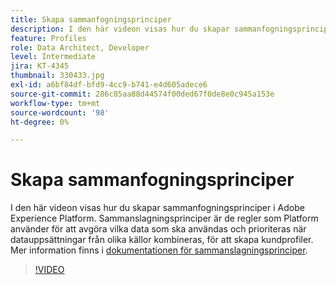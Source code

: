 ```yaml
---
title: Skapa sammanfogningsprinciper
description: I den här videon visas hur du skapar sammanfogningsprinciper i Adobe Experience Platform. Sammanslagningsprinciper är de regler som Platform använder för att avgöra vilka data som ska användas och prioriteras när datauppsättningar från olika källor kombineras, för att skapa kundprofiler.
feature: Profiles
role: Data Architect, Developer
level: Intermediate
jira: KT-4345
thumbnail: 330433.jpg
exl-id: a6bf84df-bfd9-4cc9-b741-e4d605adece6
source-git-commit: 286c85aa88d44574f00ded67f0de8e0c945a153e
workflow-type: tm+mt
source-wordcount: '98'
ht-degree: 0%

---
```


# Skapa sammanfogningsprinciper

I den här videon visas hur du skapar sammanfogningsprinciper i Adobe Experience Platform. Sammanslagningsprinciper är de regler som Platform använder för att avgöra vilka data som ska användas och prioriteras när datauppsättningar från olika källor kombineras, för att skapa kundprofiler. Mer information finns i [dokumentationen för sammanslagningsprinciper](https://experienceleague.adobe.com/docs/experience-platform/profile/merge-policies/overview.html).

>[!VIDEO](https://video.tv.adobe.com/v/330433?learn=on&enablevpops)
